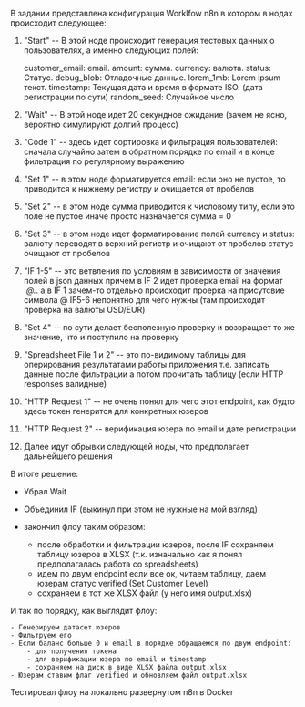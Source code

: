 В задании представлена конфигурация Worklfow n8n в котором в нодах происходит следующее:

1. "Start" -- В этой ноде происходит генерация тестовых данных о пользователях, а именно следующих полей:

    customer_email: email.
    amount: сумма.
    currency: валюта.
    status: Статус.
    debug_blob: Отладочные данные.
    lorem_1mb: Lorem ipsum текст.
    timestamp: Текущая дата и время в формате ISO. (дата регистрации по сути)
    random_seed: Случайное число


2. "Wait" -- В этой ноде идет 20 секундное ожидание (зачем не ясно, вероятно симулируют долгий процесс)

3. "Code 1" -- здесь идет сортировка и фильтрация пользователей:
	сначала случайно
	затем в обратном порядке по email
	и в конце фильтрация по регулярному выражению

4. "Set 1" -- в этом ноде форматируется email:
	если оно не пустое, то приводится к нижнему регистру и очищается от пробелов

5. "Set 2" -- в этом ноде сумма приводится к числовому типу, если это поле не пустое иначе просто назначается сумма = 0

6. "Set 3" -- в этом ноде идет форматирование полей currency и status:
	валюту переводят в верхний регистр и очищают от пробелов
	статус очищают от пробелов

7. "IF 1-5" -- это ветвления по условиям в зависимости от значения полей в json данных
    причем в IF 2 идет проверка email на формат .*@.*\. а в IF 1 зачем-то отдельно происходит проерка на присутсвие символа @
    IF5-6 непонятно для чего нужны (там происходит проверка на валюты USD/EUR)

8. "Set 4" -- по сути делает бесполезную проверку и возвращает то же значение, что и поступило на проверку

9. "Spreadsheet File 1 и 2" -- это по-видимому таблицы для оперирования результатами работы приложения
    т.е. записать данные после фильтрации
    а потом прочитать таблицу (если HTTP responses валидные)

10. "HTTP Request 1" -- не очень понял для чего этот endpoint, как будто здесь токен генерится для конкретных юзеров

11. "HTTP Request 2" -- верификация юзера по email и дате регистрации

12. Далее идут обрывки следующей ноды, что предполагает дальнейшего решения


В итоге решение:

- Убрал Wait

- Объединил IF (выкинул при этом не нужные на мой взгляд)

- закончил флоу таким образом:
    - после обработки и фильтрации юзеров, после IF сохраняем таблицу юзеров в XLSX (т.к. изначально как я понял предполагалась работа со spreadsheets)
    - идем по двум endpoint если все ок, читаем таблицу, даем юзерам статус verified (Set Customer Level)
    - сохраняем в тот же XLSX файл (у него имя output.xlsx)


И так по порядку, как выглядит флоу:

    - Генерируем датасет юзеров
    - Фильтруем его
    - Если баланс больше 0 и email в порядке обращаемся по двум endpoint:
        - для получения токена
        - для верификации юзера по email и timestamp
        - сохраняем на диск в виде XLSX файла output.xlsx
    - Юзерам ставим флаг verified и обновляем файл output.xlsx


Тестировал флоу на локально развернутом n8n в Docker
